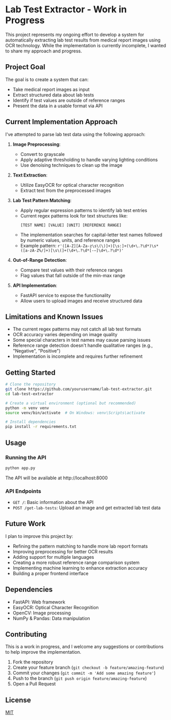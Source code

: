 # Lab Test Extractor - Work in Progress

This project represents my ongoing effort to develop a system for automatically extracting lab test results from medical report images using OCR technology. While the implementation is currently incomplete, I wanted to share my approach and progress.

## Project Goal

The goal is to create a system that can:
- Take medical report images as input
- Extract structured data about lab tests
- Identify if test values are outside of reference ranges
- Present the data in a usable format via API

## Current Implementation Approach

I've attempted to parse lab test data using the following approach:

1. **Image Preprocessing**: 
   - Convert to grayscale
   - Apply adaptive thresholding to handle varying lighting conditions
   - Use denoising techniques to clean up the image

2. **Text Extraction**:
   - Utilize EasyOCR for optical character recognition
   - Extract text from the preprocessed images

3. **Lab Test Pattern Matching**:
   - Apply regular expression patterns to identify lab test entries
   - Current regex patterns look for text structures like:
     ```
     [TEST NAME] [VALUE] [UNIT] [REFERENCE RANGE]
     ```
   - The implementation searches for capital-letter test names followed by numeric values, units, and reference ranges
   - Example pattern: `r'([A-Z][A-Za-z\s\(\)]+)[\s:]+(\d+\.?\d*)\s*([a-zA-Z%/]+)[\s\(]+(\d+\.?\d*[-–]\d+\.?\d*)'`

4. **Out-of-Range Detection**:
   - Compare test values with their reference ranges
   - Flag values that fall outside of the min-max range

5. **API Implementation**:
   - FastAPI service to expose the functionality
   - Allow users to upload images and receive structured data

## Limitations and Known Issues

- The current regex patterns may not catch all lab test formats
- OCR accuracy varies depending on image quality
- Some special characters in test names may cause parsing issues
- Reference range detection doesn't handle qualitative ranges (e.g., "Negative", "Positive")
- Implementation is incomplete and requires further refinement

## Getting Started

```bash
# Clone the repository
git clone https://github.com/yourusername/lab-test-extractor.git
cd lab-test-extractor

# Create a virtual environment (optional but recommended)
python -m venv venv
source venv/bin/activate  # On Windows: venv\Scripts\activate

# Install dependencies
pip install -r requirements.txt
```

## Usage

### Running the API

```bash
python app.py
```

The API will be available at http://localhost:8000

### API Endpoints

- `GET /`: Basic information about the API
- `POST /get-lab-tests`: Upload an image and get extracted lab test data

## Future Work

I plan to improve this project by:
- Refining the pattern matching to handle more lab report formats
- Improving preprocessing for better OCR results
- Adding support for multiple languages
- Creating a more robust reference range comparison system
- Implementing machine learning to enhance extraction accuracy
- Building a proper frontend interface

## Dependencies

- FastAPI: Web framework
- EasyOCR: Optical Character Recognition
- OpenCV: Image processing
- NumPy & Pandas: Data manipulation

## Contributing

This is a work in progress, and I welcome any suggestions or contributions to help improve the implementation.

1. Fork the repository
2. Create your feature branch (`git checkout -b feature/amazing-feature`)
3. Commit your changes (`git commit -m 'Add some amazing feature'`)
4. Push to the branch (`git push origin feature/amazing-feature`)
5. Open a Pull Request

## License

[MIT](LICENSE)
